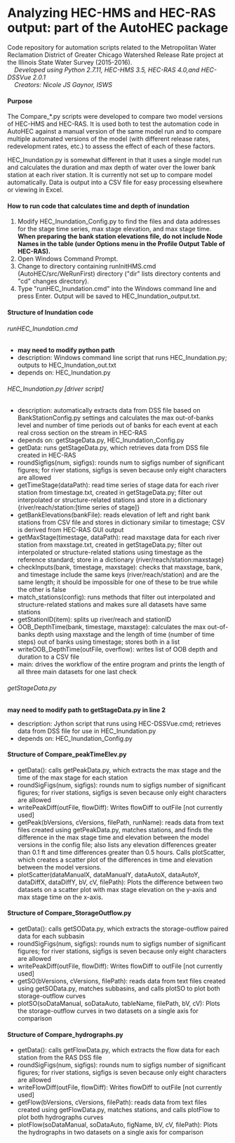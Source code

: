 <h1>Analyzing HEC-HMS and HEC-RAS output: part of the AutoHEC package</h1>
<p>Code repository for automation scripts related to the Metropolitan Water
Reclamation District of Greater Chicago Watershed Release Rate project
at the Illinois State Water Survey (2015-2016).<br />
<em>&nbsp;&nbsp;&nbsp;&nbsp;Developed using Python 2.7.11, HEC-HMS 3.5, HEC-RAS 4.0,and 
HEC-DSSVue 2.0.1</em><br />
<em>&nbsp;&nbsp;&nbsp;&nbsp;Creators: Nicole JS Gaynor, ISWS</em></p>


<h4>Purpose</h4>
<p>The Compare_*.py scripts were developed to compare two model versions of HEC-HMS 
and HEC-RAS. It is used both to test the automation code in AutoHEC against
a manual version of the same model run and to compare multiple automated 
versions of the model (with different release rates, redevelopment rates, 
etc.) to assess the effect of each of these factors.</p>

<p>HEC_Inundation.py is somewhat different in that it uses a single model 
run and calculates the duration and max depth of water over the lower bank 
station at each river station. It is currently not set up to compare model 
automatically. Data is output into a CSV file for easy processing elsewhere 
or viewing in Excel.<p>


<h4>How to run code that calculates time and depth of inundation</h4>
<p><ol><li>Modify HEC_Inundation_Config.py to find the files and data addresses
for the stage time series, max stage elevation, and max stage time. 
<strong>When preparing the bank station elevations file, do not include 
Node Names in the table (under Options menu in the Profile Output 
Table of HEC-RAS).</strong>
</li><li>Open Windows Command Prompt.
</li><li>Change to directory containing runInitHMS.cmd (AutoHEC/src/WeRunFirst) 
directory ("dir" lists directory contents and "cd" changes directory).
</li><li>Type "runHEC_Inundation.cmd" into the Windows command line and press Enter.
Output will be saved to HEC_Inundation_output.txt.</li></ol></p>


<h4>Structure of Inundation code</h4>
<h6>runHEC_Inundation.cmd</h6>
<p><ul><li><strong>may need to modify python path</strong>
</li><li>description: Windows command line script that runs HEC_Inundation.py;
outputs to HEC_Inundation_out.txt
</li><li>depends on: HEC_Inundation.py</li></ul></p>

<h6>HEC_Inundation.py [driver script]</h6>
<p><ul><li>description: automatically extracts data from DSS file based on 
BankStationConfig.py settings and calculates the max out-of-banks
level and number of time periods out of banks for each event at each
real cross section on the stream in HEC-RAS
</li><li>depends on: getStageData.py, HEC_Inundation_Config.py
</li><li>getData: runs getStageData.py, which retrieves data from DSS file 
created in HEC-RAS
</li><li>roundSigfigs(num, sigfigs): rounds num to sigfigs number of significant
figures; for river stations, sigfigs is seven because only eight 
characters are allowed
</li><li>getTimeStage(dataPath): read time series of stage data for each river
station from timestage.txt, created in getStageData.py; filter out
interpolated or structure-related stations and store in a dictionary
{river/reach/station:[time series of stage]}
</li><li>getBankElevations(bankFile): reads elevation of left and right bank
stations from CSV file and stores in dictionary similar to timestage;
CSV is derived from HEC-RAS GUI output
</li><li>getMaxStage(timestage, dataPath): read maxstage data for each river
station from maxstage.txt, created in getStageData.py; filter out
interpolated or structure-related stations using timestage as the 
 reference standard; store in a dictionary {river/reach/station:maxstage}
</li><li>checkInputs(bank, timestage, maxstage): checks that maxstage, bank, and
timestage include the same keys (river/reach/station) and are the same
length; it should be impossible for one of these to be true while the 
other is false
</li><li>match_stations(config): runs methods that filter out interpolated and
structure-related stations and makes sure all datasets have same stations
</li><li>getStationID(item): splits up river/reach and stationID
</li><li>OOB_DepthTime(bank, timestage, maxstage): calculates the max out-of-banks
depth using maxstage and the length of time (number of time steps) out of
banks using timestage; stores both in a list
</li><li>writeOOB_DepthTime(outFile, overflow): writes list of OOB depth and duration
to a CSV file
</li><li>main: drives the workflow of the entire program and prints the length of all
three main datasets for one last check</li></ul></p>

<h6>getStageData.py</h6>
<p><strong>may need to modify path to getStageData.py in line 2</strong>
<ul><li>description: Jython script that runs using HEC-DSSVue.cmd; retrieves
data from DSS file for use in HEC_Inundation.py
</li><li>depends on: HEC_Inundation_Config.py</li></ul></p>


<h4>Structure of Compare_peakTimeElev.py</h4>
<p><ul><li>getData(): calls getPeakData.py, which extracts the max stage
and the time of the max stage for each station
</li><li>roundSigFigs(num, sigfigs): rounds num to sigfigs number of significant
figures; for river stations, sigfigs is seven because only eight 
characters are allowed
</li><li>writePeakDiff(outFile, flowDiff): Writes flowDiff to outFile [not currently used]
</li><li>getPeak(bVersions, cVersions, filePath, runName): reads data from
text files created using getPeakData.py, matches stations, and finds the difference
in the max stage time and elevation between the model versions in the config file; 
also lists any elevation differences greater than 0.1 ft and time differences greater
than 0.5 hours. Calls plotScatter, which creates a scatter plot of the differences
in time and elevation between the model versions.
</li><li>plotScatter(dataManualX, dataManualY, dataAutoX, dataAutoY, 
dataDiffX, dataDiffY, bV, cV, filePath): Plots the difference between two datasets on a
scatter plot with max stage elevation on the y-axis and max stage time on the x-axis.</li></ul></p>


<h4>Structure of Compare_StorageOutflow.py</h4>
<p><ul><li>getData(): calls getSOData.py, which extracts the storage-outflow paired
data for each subbasin
</li><li>roundSigFigs(num, sigfigs): rounds num to sigfigs number of significant
figures; for river stations, sigfigs is seven because only eight 
characters are allowed
</li><li>writePeakDiff(outFile, flowDiff): Writes flowDiff to outFile [not currently used]
</li><li>getSO(bVersions, cVersions, filePath): reads data from
text files created using getSOData.py, matches subbasins, and calls plotSO to plot both 
storage-outflow curves
</li><li>plotSO(soDataManual, soDataAuto, tableName, filePath, bV, cV): Plots the 
storage-outflow curves in two datasets on a single axis for comparison</li></ul></p>


<h4>Structure of Compare_hydrographs.py</h4>
<p><ul><li>getData(): calls getFlowData.py, which extracts the flow data
for each station from the RAS DSS file
</li><li>roundSigFigs(num, sigfigs): rounds num to sigfigs number of significant
figures; for river stations, sigfigs is seven because only eight 
characters are allowed
</li><li>writeFlowDiff(outFile, flowDiff): Writes flowDiff to outFile [not currently used]
</li><li>getFlow(bVersions, cVersions, filePath): reads data from
text files created using getFlowData.py, matches stations, and calls plotFlow to plot both 
hydrographs curves
</li><li>plotFlow(soDataManual, soDataAuto, figName, bV, cV, filePath): Plots the 
hydrographs in two datasets on a single axis for comparison</li></ul></p>
